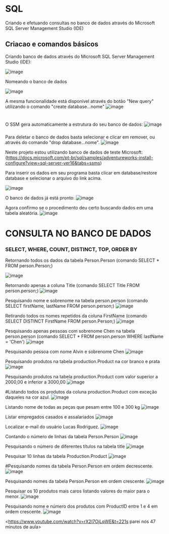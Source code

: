 # SQL
Criando e efetuando consultas no banco de dados através do Microsoft SQL Server Management Studio (IDE)





## Criacao e comandos básicos

Criando banco de dados através do Microsoft SQL Server Management Studio (IDE):


![image](https://user-images.githubusercontent.com/78691172/174483667-8d1400d5-5559-41f3-a5f2-9430f003962c.png)






Nomeando o banco de dados

![image](https://user-images.githubusercontent.com/78691172/174483816-e5e4fa07-588f-45d5-9403-745b9af6112f.png)


A mesma funcionalidade está disponível através do botão "New query" utilizando o comando "create database...nome"
  ![image](https://user-images.githubusercontent.com/78691172/174484221-2e2319e7-e0a8-4746-a433-1d4dda696203.png)
###
  #
O SSM gera automaticamente a estrutura do seu banco de dados:
![image](https://user-images.githubusercontent.com/78691172/174483981-cf77731f-3992-4546-b176-203becb3c03b.png)
  ###
  ###
  ###
  Para deletar o banco de dados basta selecionar e clicar em remover, ou através do comando "drop database...nome".
  ![image](https://user-images.githubusercontent.com/78691172/174484381-fb1d5907-ee73-4126-8c3f-3377f06981f7.png)


Neste projeto estou utilizando banco de dados de teste Microsoft: (https://docs.microsoft.com/pt-br/sql/samples/adventureworks-install-configure?view=sql-server-ver16&tabs=ssms)

Para inserir os dados em seu programa basta clicar em database/restore database e selecionar o arquivo do link acima.
  
![image](https://user-images.githubusercontent.com/78691172/174485232-42950963-c1df-4354-8701-a7cb8b652ceb.png)
  
 
O banco de dados já está pronto:
![image](https://user-images.githubusercontent.com/78691172/174485340-32bf9bc1-b643-43f8-9ec9-4e124d44a219.png)

  
Agora confirmo se o procedimento deu certo buscando dados em uma tabela aleatória.
  ![image](https://user-images.githubusercontent.com/78691172/174485592-6be06f7c-1f4a-4b9b-863d-45f248b1f450.png)

  

  
# CONSULTA NO BANCO DE DADOS
### SELECT, WHERE, COUNT, DISTINCT, TOP, ORDER BY

Retornando todos os dados da tabela Person.Person (comando SELECT * FROM person.Person;)
  
![image](https://user-images.githubusercontent.com/78691172/174485957-10363ed0-f357-4f75-b7f2-dd8bf4f3e971.png)

Retornando apenas a coluna Title (comando SELECT Title FROM person.person;)
![image](https://user-images.githubusercontent.com/78691172/174486164-885f2746-f7b9-42e4-8291-762b6bd7644d.png)

Pesquisando nome e sobrenome na tabela person.person (comando SELECT firstName, lastName FROM person.person;)
![image](https://user-images.githubusercontent.com/78691172/174486425-d45ff237-7f5a-4b11-9488-e62e1ac9d6b1.png)


Retirando todos os nomes repetidos da coluna FirstName (comando SELECT DISTINCT FirstName FROM person.Person;)
![image](https://user-images.githubusercontent.com/78691172/174489420-2408dfab-b9f7-418b-b19b-19050e6e7462.png)

Pesquisando apenas pessoas com sobrenome Chen na tabela person.person (comando SELECT * FROM person.person WHERE lastName = 'Chen')
![image](https://user-images.githubusercontent.com/78691172/174489786-107769dc-d67c-407a-8ec0-84870d630da8.png)

Pesquisando pessoa com nome Alvin e sobrenome Chen
![image](https://user-images.githubusercontent.com/78691172/174489894-135c4c28-6e04-4be6-a7b5-b80f27dd54fc.png)

Pesquisando produtos na tabela production.Product na cor branco e prata
![image](https://user-images.githubusercontent.com/78691172/174490115-4429fa05-dbb4-414f-92ad-de26792308e2.png)

Pesquisando produtos na tabela production.Product com valor superior a 2000,00 e inferior a 3000,00
![image](https://user-images.githubusercontent.com/78691172/174490380-25ec7663-85f6-4d56-8cd3-66be9bdd77e1.png)

#Listando todos os produtos da coluna production.Product com exceção daqueles na cor azul.
![image](https://user-images.githubusercontent.com/78691172/174490668-53849d65-d5e5-482f-b7f7-33c8753dbe26.png)

Listando nome de todas as peças que pesam entre 100 e 300 kg
![image](https://user-images.githubusercontent.com/78691172/174491246-afcf2401-7431-452b-a882-16e957d790b6.png)

Listar empregados casados e assalariados
![image](https://user-images.githubusercontent.com/78691172/174492569-44ed2de0-08e1-402b-bd52-2f01394acd9d.png)

Localizar e-mail do usuário Lucas Rodriguez.
![image](https://user-images.githubusercontent.com/78691172/174492864-35ea3259-e234-4c9c-b94c-0c6c6e931e87.png)

Contando o número de linhas da tabela Person.Person
![image](https://user-images.githubusercontent.com/78691172/174493044-1f5796c2-4332-4c4d-8775-4593e31ee56c.png)

Pesquisando o número de diferentes títulos na tabela title
![image](https://user-images.githubusercontent.com/78691172/174493237-a17cdbb7-4ad5-428d-b908-a43eb0977f05.png)


Pesquisar 10 linhas da tabela Production.Product
![image](https://user-images.githubusercontent.com/78691172/174493822-81e0f799-4bf2-4bb2-a7cf-981d6f703e61.png)

#Pesquisando nomes da tabela Person.Person em ordem decrescente.
![image](https://user-images.githubusercontent.com/78691172/174494060-85a5e722-4ae2-4dc5-bfc9-fe739784d976.png)

Pesquisando nomes da tabela Person.Person em ordem crescente.
![image](https://user-images.githubusercontent.com/78691172/174493993-6ca11217-178f-4cc6-af26-da6397934ac8.png)

Pesquisar os 10 produtos mais caros listando valores do maior para o menor.
![image](https://user-images.githubusercontent.com/78691172/174494449-097784f8-3347-45fc-8016-de41808d6014.png)

Pesquisando nome e número dos produtos com ProductID entre 1 e 4 em ordem crescente.
![image](https://user-images.githubusercontent.com/78691172/174494586-6f33fbc2-e127-4ad9-9d2f-0d95f24af294.png)


<https://www.youtube.com/watch?v=rX2I7OjLqWE&t=221s parei nos 47 minutos de aula>
